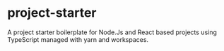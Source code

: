 # project-starter
A project starter boilerplate for Node.Js and React based projects using TypeScript managed with yarn and workspaces.
